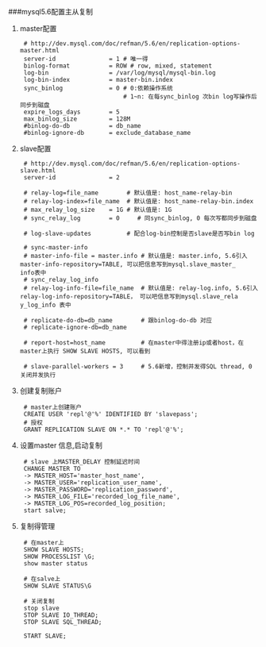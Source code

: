 ###mysql5.6配置主从复制

1. master配置
        
        # http://dev.mysql.com/doc/refman/5.6/en/replication-options-master.html
        server-id               = 1 # 唯一得
        binlog-format           = ROW # row, mixed, statement
        log-bin                 = /var/log/mysql/mysql-bin.log
        log-bin-index           = master-bin.index
        sync_binlog             = 0 # 0:依赖操作系统
                                    # 1~n: 在每sync_binlog 次bin log写操作后同步到磁盘
        expire_logs_days        = 5
        max_binlog_size         = 128M
        #binlog-do-db           = db_name 
        #binlog-ignore-db       = exclude_database_name
         
2. slave配置

        # http://dev.mysql.com/doc/refman/5.6/en/replication-options-slave.html
        server-id               = 2
        
        # relay-log=file_name        # 默认值是: host_name-relay-bin
        # relay-log-index=file_name  # 默认值是: host_name-relay-bin.index
        # max_relay_log_size    = 1G # 默认值是: 1G
        # sync_relay_log        = 0     # 同sync_binlog, 0 每次写都同步到磁盘

        # log-slave-updates          # 配合log-bin控制是否slave是否写bin log

        # sync-master-info  
        # master-info-file = master.info # 默认值是: master.info, 5.6引入master-info-repository=TABLE, 可以把信息写到mysql.slave_master_    info表中
        # sync_relay_log_info 
        # relay-log-info-file=file_name  # 默认值是: relay-log.info, 5.6引入relay-log-info-repository=TABLE， 可以吧信息写到mysql.slave_rela    y_log_info 表中

        # replicate-do-db=db_name        # 跟binlog-do-db 对应
        # replicate-ignore-db=db_name  

        # report-host=host_name          # 在master中得注册ip或者host，在master上执行 SHOW SLAVE HOSTS, 可以看到

        # slave-parallel-workers = 3     # 5.6新增，控制并发得SQL thread, 0 关闭并发执行

3. 创建复制账户
       
        # master上创建账户
        CREATE USER 'repl'@'%' IDENTIFIED BY 'slavepass';
        # 授权
        GRANT REPLICATION SLAVE ON *.* TO 'repl'@'%';
        

4. 设置master 信息,启动复制

        # slave 上MASTER_DELAY 控制延迟时间
        CHANGE MASTER TO
        -> MASTER_HOST='master_host_name',
        -> MASTER_USER='replication_user_name',
        -> MASTER_PASSWORD='replication_password',
        -> MASTER_LOG_FILE='recorded_log_file_name',
        -> MASTER_LOG_POS=recorded_log_position;
        start salve;

7. 复制得管理

        # 在master上
        SHOW SLAVE HOSTS;
        SHOW PROCESSLIST \G;
        show master status

        # 在salve上 
        SHOW SLAVE STATUS\G

        # 关闭复制
        stop slave
        STOP SLAVE IO_THREAD;
        STOP SLAVE SQL_THREAD;

        START SLAVE;
